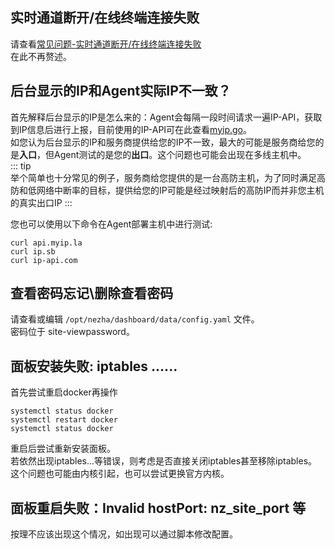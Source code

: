 ## 实时通道断开/在线终端连接失败
请查看[常见问题-实时通道断开/在线终端连接失败](/guide/q4.html)  
在此不再赘述。

## 后台显示的IP和Agent实际IP不一致？
首先解释后台显示的IP是怎么来的：Agent会每隔一段时间请求一遍IP-API，获取到IP信息后进行上报，目前使用的IP-API可在此查看[myip.go](https://github.com/naiba/nezha/blob/master/cmd/agent/monitor/myip.go)。  
如您认为后台显示的IP和服务商提供给您的IP不一致，最大的可能是服务商给您的是**入口**，但Agent测试的是您的**出口**。这个问题也可能会出现在多线主机中。    
::: tip  
举个简单也十分常见的例子，服务商给您提供的是一台高防主机，为了同时满足高防和低网络中断率的目标，提供给您的IP可能是经过映射后的高防IP而并非您主机的真实出口IP 
:::  

您也可以使用以下命令在Agent部署主机中进行测试:   
```shell
curl api.myip.la
curl ip.sb
curl ip-api.com
```

## 查看密码忘记\删除查看密码
请查看或编辑 `/opt/nezha/dashboard/data/config.yaml` 文件。   
密码位于 site-viewpassword。

## 面板安装失败: iptables ......
首先尝试重启docker再操作
```shell
systemctl status docker
systemctl restart docker
systemctl status docker
```
重启后尝试重新安装面板。  
若依然出现iptables...等错误，则考虑是否直接关闭iptables甚至移除iptables。  
这个问题也可能由内核引起，也可以尝试更换官方内核。  

## 面板重启失败：Invalid hostPort: nz_site_port 等
按理不应该出现这个情况，如出现可以通过脚本修改配置。  
